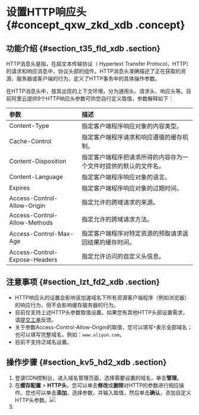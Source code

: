 # 设置HTTP响应头 {#concept_qxw_zkd_xdb .concept}

## 功能介绍 {#section_t35_fld_xdb .section}

HTTP消息头是指，在超文本传输协议（ Hypertext Transfer Protocol，HTTP）的请求和响应消息中，协议头部的组件。HTTP消息头准确描述了正在获取的资源、服务器或客户端的行为，定义了HTTP事务中的具体操作参数。

在HTTP消息头中，按其出现的上下文环境，分为通用头、请求头、响应头等。目前阿里云提供9个HTTP响应头参数可供您自行定义取值，参数解释如下：

|参数|描述|
|:-|:-|
|Content-Type|指定客户端程序响应对象的内容类型。|
|Cache-Control|指定客户端程序请求和响应遵循的缓存机制。|
|Content-Disposition|指定客户端程序把请求所得的内容存为一个文件时提供的默认的文件名。|
|Content-Language|指定客户端程序响应对象的语言。|
|Expires|指定客户端程序响应对象的过期时间。|
|Access-Control-Allow-Origin|指定允许的跨域请求的来源。|
|Access-Control-Allow-Methods|指定允许的跨域请求方法。|
|Access-Control-Max-Age|指定客户端程序对特定资源的预取请求返回结果的缓存时间。|
|Access-Control-Expose-Headers|指定允许访问的自定义头信息。|

## 注意事项 {#section_lzt_fd2_xdb .section}

-   HTTP响应头的设置会影响该加速域名下所有资源客户端程序（例如浏览器）的响应行为，但不会影响缓存服务器的行为。
-   目前仅支持上述HTTP头参数取值设置。如果您有其他HTTP头部设置需求，请[提交工单](https://workorder-intl.console.aliyun.com)反馈。
-   关于参数Access-Control-Allow-Origin的取值，您可以填写`*`表示全部域名；也可以填写完整域名，例如：`www.aliyun.com`。
-   目前不支持泛域名设置。

## 操作步骤 {#section_kv5_hd2_xdb .section}

1.  登录CDN控制台，进入域名管理页面，选择需要设置的域名，单击**管理**。
2.  在**缓存配置** \> **HTTP头**，您可以单击**修改**或**删除**对HTTP的参数进行相应操作。您也可以单击**添加**，选择参数，并输入取值，然后单击**确认**，添加自定义HTTP头参数。![](http://static-aliyun-doc.oss-cn-hangzhou.aliyuncs.com/assets/img/5149/15332621097278_zh-CN.png)
3.  
